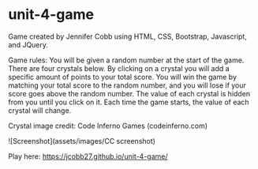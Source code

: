 # unit-4-game

Game created by Jennifer Cobb using HTML, CSS, Bootstrap, Javascript, and JQuery.

Game rules:
You will be given a random number at the start of the game.
There are four crystals below. By clicking on a crystal you will add a specific amount of points to your total score.
You will win the game by matching your total score to the random number, and you will lose if your score goes above the random number.
The value of each crystal is hidden from you until you click on it.
Each time the game starts, the value of each crystal will change.

Crystal image credit: Code Inferno Games (codeinferno.com)

![Screenshot](assets/images/CC screenshot)

Play here:
https://jcobb27.github.io/unit-4-game/
